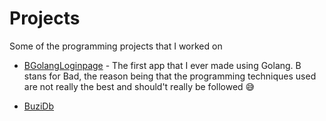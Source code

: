 # Projects
Some of the programming projects that I worked on

- [BGolangLoginpage](https://github.com/IoanaAdrian/Projects/tree/main/BGolangLoginPage) - The first app that I ever made using Golang. B stans for Bad, the reason being that the programming techniques used are not really the best and should't really be followed :sweat_smile: 

- [BuziDb](https://github.com/IoanaAdrian/Projects/tree/main/BuziDb)
